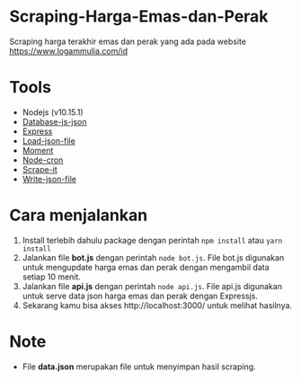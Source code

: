 # Scraping-Harga-Emas-dan-Perak
Scraping harga terakhir emas dan perak yang ada pada website https://www.logammulia.com/id

# Tools
- Nodejs (v10.15.1)
- [Database-js-json](https://www.npmjs.com/package/database-js-json) 
- [Express](https://www.npmjs.com/package/express)
- [Load-json-file](https://www.npmjs.com/package/load-json-file)
- [Moment](https://www.npmjs.com/package/moment)
- [Node-cron](https://www.npmjs.com/package/node-cron)
- [Scrape-it](https://www.npmjs.com/package/scrape-it)
- [Write-json-file](https://www.npmjs.com/package/write-json-file)

# Cara menjalankan

1. Install terlebih dahulu package dengan perintah `npm install` atau `yarn install`
2. Jalankan file **bot.js** dengan perintah `node bot.js`. File bot.js digunakan untuk mengupdate harga emas dan perak dengan mengambil data setiap 10 menit.
3. Jalankan file **api.js** dengan perintah `node api.js`. File api.js digunakan untuk serve data json harga emas dan perak dengan Expressjs.
4. Sekarang kamu bisa akses http://localhost:3000/ untuk melihat hasilnya.

# Note
- File **data.json** merupakan file untuk menyimpan hasil scraping.
